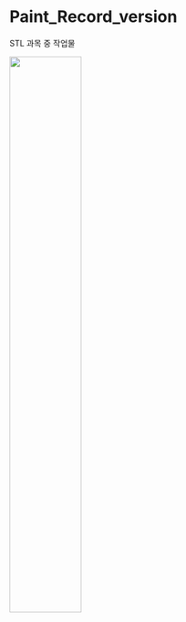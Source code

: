 # Paint_Record_version
STL 과목 중 작업물

<img src ="https://user-images.githubusercontent.com/32826146/93760304-b272ce00-fc46-11ea-8aa6-8011ee4c9841.gif" width="50%" height="50%">
